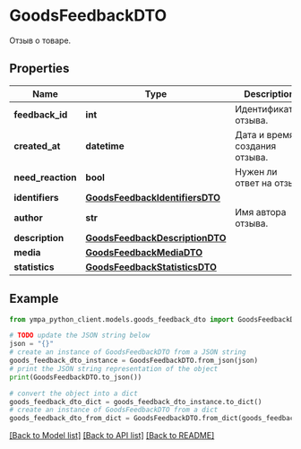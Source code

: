# GoodsFeedbackDTO

Отзыв о товаре.

## Properties

Name | Type | Description | Notes
------------ | ------------- | ------------- | -------------
**feedback_id** | **int** | Идентификатор отзыва.  | 
**created_at** | **datetime** | Дата и время создания отзыва. | 
**need_reaction** | **bool** | Нужен ли ответ на отзыв. | 
**identifiers** | [**GoodsFeedbackIdentifiersDTO**](GoodsFeedbackIdentifiersDTO.md) |  | 
**author** | **str** | Имя автора отзыва. | [optional] 
**description** | [**GoodsFeedbackDescriptionDTO**](GoodsFeedbackDescriptionDTO.md) |  | [optional] 
**media** | [**GoodsFeedbackMediaDTO**](GoodsFeedbackMediaDTO.md) |  | [optional] 
**statistics** | [**GoodsFeedbackStatisticsDTO**](GoodsFeedbackStatisticsDTO.md) |  | 

## Example

```python
from ympa_python_client.models.goods_feedback_dto import GoodsFeedbackDTO

# TODO update the JSON string below
json = "{}"
# create an instance of GoodsFeedbackDTO from a JSON string
goods_feedback_dto_instance = GoodsFeedbackDTO.from_json(json)
# print the JSON string representation of the object
print(GoodsFeedbackDTO.to_json())

# convert the object into a dict
goods_feedback_dto_dict = goods_feedback_dto_instance.to_dict()
# create an instance of GoodsFeedbackDTO from a dict
goods_feedback_dto_from_dict = GoodsFeedbackDTO.from_dict(goods_feedback_dto_dict)
```
[[Back to Model list]](../README.md#documentation-for-models) [[Back to API list]](../README.md#documentation-for-api-endpoints) [[Back to README]](../README.md)


